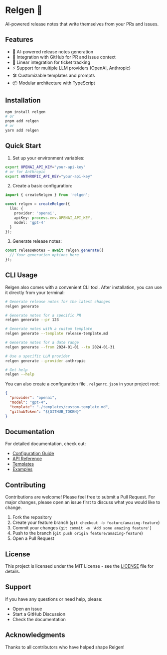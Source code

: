 # Relgen 📝

AI-powered release notes that write themselves from your PRs and issues.

## Features

- 🤖 AI-powered release notes generation
- 🔄 Integration with GitHub for PR and issue context
- 🎯 Linear integration for ticket tracking
- ⚡ Support for multiple LLM providers (OpenAI, Anthropic)
- 🛠️ Customizable templates and prompts
- 📦 Modular architecture with TypeScript

## Installation

```bash
npm install relgen
# or
pnpm add relgen
# or
yarn add relgen
```

## Quick Start

1. Set up your environment variables:
```bash
export OPENAI_API_KEY="your-api-key"
# or for Anthropic
export ANTHROPIC_API_KEY="your-api-key"
```

2. Create a basic configuration:

```typescript
import { createRelgen } from 'relgen';

const relgen = createRelgen({
  llm: {
    provider: 'openai',
    apiKey: process.env.OPENAI_API_KEY,
    model: 'gpt-4'
  }
});
```

3. Generate release notes:

```typescript
const releaseNotes = await relgen.generate({
  // Your generation options here
});
```

## CLI Usage

Relgen also comes with a convenient CLI tool. After installation, you can use it directly from your terminal:

```bash
# Generate release notes for the latest changes
relgen generate

# Generate notes for a specific PR
relgen generate --pr 123

# Generate notes with a custom template
relgen generate --template release-template.md

# Generate notes for a date range
relgen generate --from 2024-01-01 --to 2024-01-31

# Use a specific LLM provider
relgen generate --provider anthropic

# Get help
relgen --help
```

You can also create a configuration file `.relgenrc.json` in your project root:

```json
{
  "provider": "openai",
  "model": "gpt-4",
  "template": "./templates/custom-template.md",
  "githubToken": "${GITHUB_TOKEN}"
}
```

## Documentation

For detailed documentation, check out:

- [Configuration Guide](docs/configuration.md)
- [API Reference](docs/api.md)
- [Templates](docs/templates.md)
- [Examples](apps/relgen/examples)

## Contributing

Contributions are welcome! Please feel free to submit a Pull Request. For major changes, please open an issue first to discuss what you would like to change.

1. Fork the repository
2. Create your feature branch (`git checkout -b feature/amazing-feature`)
3. Commit your changes (`git commit -m 'Add some amazing feature'`)
4. Push to the branch (`git push origin feature/amazing-feature`)
5. Open a Pull Request

## License

This project is licensed under the MIT License - see the [LICENSE](LICENSE) file for details.

## Support

If you have any questions or need help, please:
- Open an issue
- Start a GitHub Discussion
- Check the documentation

## Acknowledgments

Thanks to all contributors who have helped shape Relgen!
